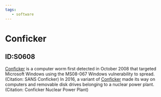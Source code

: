 ```yaml
---
tags:
   - software
---
```

# Conficker
## ID:S0608
[Conficker](software/S0608) is a computer worm first detected in October 2008 that targeted Microsoft Windows using the MS08-067 Windows vulnerability to spread.(Citation: SANS Conficker) In 2016, a variant of [Conficker](software/S0608) made its way on computers and removable disk drives belonging to a nuclear power plant.(Citation: Conficker Nuclear Power Plant)
